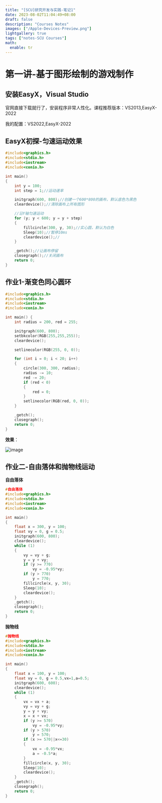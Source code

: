 ```yaml
---
title: "[SCU]研究开发与实践-笔记1"
date: 2023-08-02T11:04:49+08:00
draft: false
description: "Courses Notes"
images: ["/Apple-Devices-Preview.png"]
lightgallery: true
tags: ["notes-SCU Courses"]
math:
  enable: tr
---
```


# 第一讲-基于图形绘制的游戏制作

## 安装EasyX，Visual Studio

官网直接下载就行了，安装程序非常人性化。课程推荐版本：VS2013,EasyX-2022

我的配置：VS2022,EasyX-2022

## EasyX初探-匀速运动效果

```C++
#include<graphics.h>
#include<stdio.h>
#include<iostream>
#include<conio.h>

int main()
{
	int y = 100;
	int step = 1;//运动速率

	initgraph(600, 800);//创建一个600*800的画布，默认底色为黑色
	cleardevice();//清除画布上所有图形

	//沿Y轴匀速运动
	for (y; y < 600; y = y + step)
	{
		fillcircle(300, y, 30);//实心圆，默认为白色
		Sleep(10);//暂停10ms
		cleardevice();//
	}

	_getch();//让画布停留
	closegraph();//关闭画布
	return 0;
}
```

## 作业1-渐变色同心圆环

```C++
#include<graphics.h>
#include<stdio.h>
#include<iostream>
#include<conio.h>

int main() {
	int radius = 200, red = 255;

	initgraph(600, 800);
	setbkcolor(RGB(255,255,255));
	cleardevice();

	setlinecolor(RGB(255, 0, 0));

	for (int i = 0; i < 20; i++)
	{
		circle(300, 300, radius);
		radius -= 10;
		red -= 20;
		if (red < 0)
		{
			red = 0;
		}
		setlinecolor(RGB(red, 0, 0));
	}

	_getch();
	closegraph();
	return 0;
}
```

**效果**：

![image](/SCUimages/image-20220905112950-si22xvp.png) 

## 作业二-自由落体和抛物线运动

**自由落体**

```C++
#自由落体
#include<graphics.h>
#include<stdio.h>
#include<iostream>
#include<conio.h>

int main()
{
	float x = 300, y = 100;
	float vy = 0, g = 0.5;
	initgraph(600, 800);
	cleardevice();
	while (1)
	{
		vy = vy + g;
		y = y + vy;
		if (y >= 770)
			vy = -0.95*vy;
		if (y > 770)
			y = 770;
		fillcircle(x, y, 30);
		Sleep(10);
		cleardevice();
	}
	_getch();
	closegraph();
	return 0;
}
```

**抛物线**

```C++
#抛物线
#include<graphics.h>
#include<stdio.h>
#include<iostream>
#include<conio.h>

int main()
{
	float x = 100, y = 100;
	float vy = 0, g = 0.5,vx=1,a=0.5;
	initgraph(600, 600);
	cleardevice();
	while (1)
	{
		vx = vx + a;
		vy = vy + g;
		y = y + vy;
		x = x + vx;
		if (y >= 570)
			vy = -0.95*vy;
		if (y > 570)
			y = 570;
		if (x >= 570||x<=30)
		{
			vx = -0.95*vx;
			a = -0.5*a;
		}
		fillcircle(x, y, 30);
		Sleep(10);
		cleardevice();
	}
	_getch();
	closegraph();
	return 0;
}
```

‍
